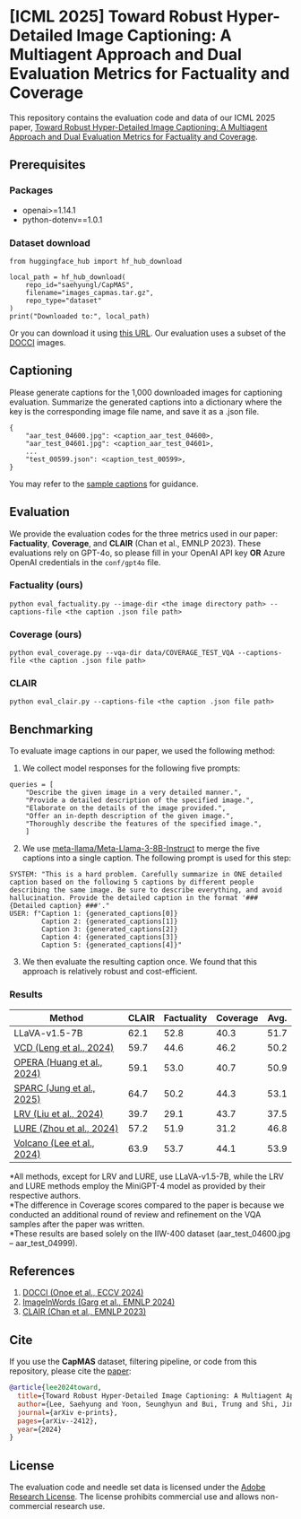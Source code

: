 # [ICML 2025] Toward Robust Hyper-Detailed Image Captioning: A Multiagent Approach and Dual Evaluation Metrics for Factuality and Coverage

This repository contains the evaluation code and data of our ICML 2025 paper, [Toward Robust Hyper-Detailed Image Captioning: A Multiagent Approach and Dual Evaluation Metrics for Factuality and Coverage](https://arxiv.org/abs/2412.15484).

## Prerequisites
### Packages
* openai>=1.14.1
* python-dotenv==1.0.1

### Dataset download
```dataset download
from huggingface_hub import hf_hub_download

local_path = hf_hub_download(
    repo_id="saehyungl/CapMAS",
    filename="images_capmas.tar.gz",
    repo_type="dataset"
)
print("Downloaded to:", local_path)
```
Or you can download it using [this URL](https://huggingface.co/datasets/saehyungl/CapMAS/resolve/main/images_capmas.tar.gz?download=true).
Our evaluation uses a subset of the [DOCCI](https://google.github.io/docci/) images.

## Captioning
Please generate captions for the 1,000 downloaded images for captioning evaluation.
Summarize the generated captions into a dictionary where the key is the corresponding image file name, and save it as a .json file.
```captions file
{
    "aar_test_04600.jpg": <caption_aar_test_04600>,
    "aar_test_04601.jpg": <caption_aar_test_04601>,
    ...
    "test_00599.json": <caption_test_00599>,
}
```
You may refer to the [sample captions](https://github.com/adobe-research/CapMAS/blob/master/sample_captions/llava1.6-vicuna_llama3_th1.0/captions_final.json) for guidance.

## Evaluation
We provide the evaluation codes for the three metrics used in our paper: **Factuality**, **Coverage**, and **CLAIR** (Chan et al., EMNLP 2023). These evaluations rely on GPT-4o, so please fill in your OpenAI API key **OR** Azure OpenAI credentials in the `conf/gpt4o` file.
### Factuality (ours)
```factuality
python eval_factuality.py --image-dir <the image directory path> --captions-file <the caption .json file path>
```
### Coverage (ours)
```coverage
python eval_coverage.py --vqa-dir data/COVERAGE_TEST_VQA --captions-file <the caption .json file path>
```
### CLAIR
```clair
python eval_clair.py --captions-file <the caption .json file path>
```

## Benchmarking
To evaluate image captions in our paper, we used the following method:
1. We collect model responses for the following five prompts:
```prompts
queries = [
    "Describe the given image in a very detailed manner.",
    "Provide a detailed description of the specified image.",
    "Elaborate on the details of the image provided.",
    "Offer an in-depth description of the given image.",
    "Thoroughly describe the features of the specified image.",
    ]

```
2. We use [meta-llama/Meta-Llama-3-8B-Instruct](https://huggingface.co/meta-llama/Meta-Llama-3-8B-Instruct) to merge the five captions into a single caption. The following prompt is used for this step:
```summarize
SYSTEM: "This is a hard problem. Carefully summarize in ONE detailed caption based on the following 5 captions by different people describing the same image. Be sure to describe everything, and avoid hallucination. Provide the detailed caption in the format '### {Detailed caption} ###'."
USER: f"Caption 1: {generated_captions[0]}
        Caption 2: {generated_captions[1]}
        Caption 3: {generated_captions[2]}
        Caption 4: {generated_captions[3]}
        Caption 5: {generated_captions[4]}"
```
3. We then evaluate the resulting caption once. We found that this approach is relatively robust and cost-efficient.

### Results
| Method         | CLAIR | Factuality | Coverage | Avg. |
|---------------|--------|-------|---------|------|
| LLaVA-v1.5-7B | 62.1 | 52.8 | 40.3 | 51.7|
| [VCD (Leng et al., 2024)](https://github.com/DAMO-NLP-SG/VCD)   |59.7  |	44.6  |	46.2  |	50.2  |
| [OPERA (Huang et al., 2024)](https://github.com/shikiw/OPERA )   |59.1 |	53.0 |	40.7 |	50.9 |
| [SPARC (Jung et al., 2025)](https://github.com/mingi000508/SPARC)| 64.7|	50.2	|44.3	|53.1|
| [LRV (Liu et al., 2024)](https://github.com/FuxiaoLiu/LRV-Instruction)|39.7|	29.1|	43.7|	37.5|
| [LURE (Zhou et al., 2024)](https://github.com/YiyangZhou/LURE)|	57.2|	51.9|	31.2|	46.8|
| [Volcano (Lee et al., 2024)](https://github.com/kaistAI/Volcano)|	63.9|	53.7|	44.1|	53.9|

*All methods, except for LRV and LURE, use LLaVA-v1.5-7B, while the LRV and LURE methods employ the MiniGPT-4 model as provided by their respective authors.  
*The difference in Coverage scores compared to the paper is because we conducted an additional round of review and refinement on the VQA samples after the paper was written.  
*These results are based solely on the IIW-400 dataset (aar_test_04600.jpg – aar_test_04999).

## References
1. [DOCCI (Onoe et al., ECCV 2024)](https://google.github.io/docci/#downloads)
2. [ImageInWords (Garg et al., EMNLP 2024)](https://github.com/google/imageinwords)
3. [CLAIR (Chan et al., EMNLP 2023)](https://github.com/davidmchan/clair)




## Cite
If you use the **CapMAS** dataset, filtering pipeline, or code from this repository, please cite the [paper](https://arxiv.org/pdf/2412.15484):

```bibtex
@article{lee2024toward,
  title={Toward Robust Hyper-Detailed Image Captioning: A Multiagent Approach and Dual Evaluation Metrics for Factuality and Coverage},
  author={Lee, Saehyung and Yoon, Seunghyun and Bui, Trung and Shi, Jing and Yoon, Sungroh},
  journal={arXiv e-prints},
  pages={arXiv--2412},
  year={2024}
}
```

## License

The evaluation code and needle set data is licensed under the [Adobe Research License](LICENSE). The license prohibits commercial use and allows non-commercial research use.

